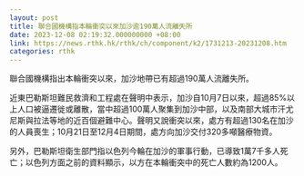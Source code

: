 ```yaml
---
layout: post
title: 聯合國機構指本輪衝突以來加沙逾190萬人流離失所
date: 2023-12-08 02:19:32.000000000 +08:00
link: https://news.rthk.hk/rthk/ch/component/k2/1731213-20231208.htm
categories: rthk
---
```


聯合國機構指出本輪衝突以來，加沙地帶已有超過190萬人流離失所。

近東巴勒斯坦難民救濟和工程處在聲明中表示，加沙自10月7日以來，超過85%以上人口被逼遷徙或離散，當中超過100萬人聚集到加沙中部，以及南部大城市汗尤尼斯與拉法等地的近百個避難中心。聲明又說衝突以來，處方有超過130名在加沙的人員喪生；10月21日至12月4日期間，處方向加沙交付320多噸醫療物資。

另外，巴勒斯坦衛生部門指以色列今輪在加沙的軍事行動，已導致1萬7千多人死亡；以色列方面之前的資料顯示，以方在本輪衝突中的死亡人數約為1200人。
